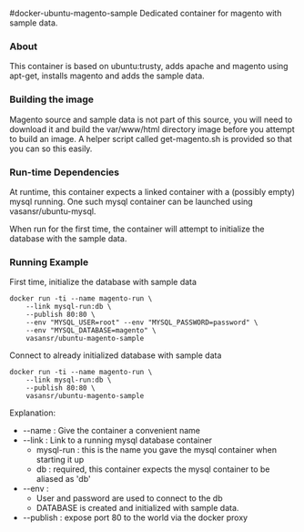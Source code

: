 #docker-ubuntu-magento-sample
Dedicated container for magento with sample data.

### About

This container is based on ubuntu:trusty, adds apache and magento using
apt-get, installs magento and adds the sample data.

### Building the image

Magento source and sample data is not part of this source, you will need to 
download it and build the var/www/html directory image before you attempt to build
an image. A helper script called get-magento.sh is provided so that you can so this
easily.

### Run-time Dependencies

At runtime, this container expects a linked container with a (possibly empty) mysql
running. One such mysql container can be launched using vasansr/ubuntu-mysql.

When run for the first time, the container will attempt to initialize the database
with the sample data.

### Running Example

First time, initialize the database with sample data

```shell
docker run -ti --name magento-run \
    --link mysql-run:db \
    --publish 80:80 \
    --env "MYSQL_USER=root" --env "MYSQL_PASSWORD=password" \
    --env "MYSQL_DATABASE=magento" \
    vasansr/ubuntu-magento-sample
```

Connect to already initialized database with sample data

```shell
docker run -ti --name magento-run \
    --link mysql-run:db \
    --publish 80:80 \
    vasansr/ubuntu-magento-sample
```

Explanation:

* --name : Give the container a convenient name
* --link : Link to a running mysql database container
  * mysql-run : this is the name you gave the mysql container when starting it up
  * db : required, this container expects the mysql container to be aliased as 'db'
* --env : 
  * User and password are used to connect to the db
  * DATABASE is created and initialized with sample data.
* --publish : expose port 80 to the world via the docker proxy


